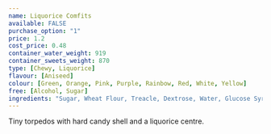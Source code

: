 ```yaml
---
name: Liquorice Comfits
available: FALSE
purchase_option: "1"
price: 1.2
cost_price: 0.48
container_water_weight: 919
container_sweets_weight: 870
type: [Chewy, Liquorice]
flavour: [Aniseed]
colour: [Green, Orange, Pink, Purple, Rainbow, Red, White, Yellow]
free: [Alcohol, Sugar]
ingredients: "Sugar, Wheat Flour, Treacle, Dextrose, Water, Glucose Syrup, Modified Tapioca Starch, Colours: E170, E100, E163, E160A; Glazing Agents: Shellac, Carnauba Wax; Liquorice Extract, Vegetable Oil, Safflower Extract, Flavourings, Spirulina"
---
```

Tiny torpedos with hard candy shell and a liquorice centre.